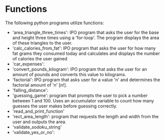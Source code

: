 # Functions
The following python programs utilize functions:

- 'area_triangle_three_times': IPO program that asks the user for the base and height three times using a 'for-loop'. The program displays the area of these triangles to the user.
- 'calc_calories_from_fat': IPO program that asks the user for how many fat grams they consumed today and calculates and displays the number of calories the user gained 
- 'car_expenses':
- 'convert_pounds_kilogram': IPO program that asks the user for an amount of pounds and converts this value to kilograms. 
- 'factorial': IPO program that asks user for a value 'n' and determines the factorial amount of 'n' [n!].
- 'falling_distance':
- 'guessing_game': program that prompts the user to pick a number between 1 and 100. Uses an accumulator variable to count how many guesses the user makes before guessing correctly. 
- 'read_and_print_function'
- 'rect_area_length': program that requests the length and width from the user and outputs the area. 
- 'validate_sodoku_string'
- 'validate_yes_or_no':
